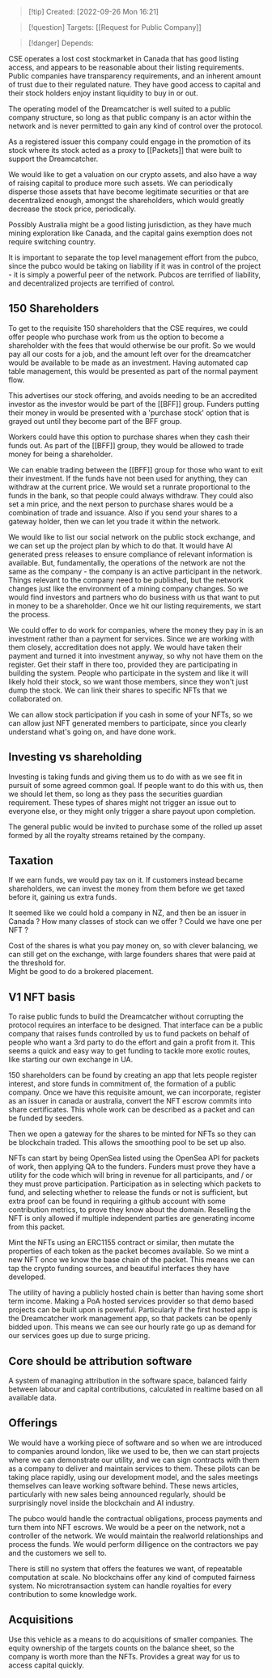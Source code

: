 
>[!tip] Created: [2022-09-26 Mon 16:21]

>[!question] Targets: [[Request for Public Company]]

>[!danger] Depends: 

CSE operates a lost cost stockmarket in Canada that has good listing access, and appears to be reasonable about their listing requirements.
Public companies have transparency requirements, and an inherent amount of trust due to their regulated nature.  They have good access to capital and their stock holders enjoy instant liquidity to buy in or out.

The operating model of the Dreamcatcher is well suited to a public company structure, so long as that public company is an actor within the network and is never permitted to gain any kind of control over the protocol.

As a registered issuer this company could engage in the promotion of its stock where its stock acted as a proxy to [[Packets]] that were built to support the Dreamcatcher. 

We would like to get a valuation on our crypto assets, and also have a way of raising capital to produce more such assets.  We can periodically disperse those assets that have become legitimate securities or that are decentralized enough, amongst the shareholders, which would greatly decrease the stock price, periodically.

Possibly Australia might be a good listing jurisdiction, as they have much mining exploration like Canada, and the capital gains exemption does not require switching country.

It is important to separate the top level management effort from the pubco, since the pubco would be taking on liability if it was in control of the project - it is simply a powerful peer of the network.  Pubcos are terrified of liability, and decentralized projects are terrified of control.

## 150 Shareholders

To get to the requisite 150 shareholders that the CSE requires, we could offer people who purchase work from us the option to become a shareholder with the fees that would otherwise be our profit.  So we would pay all our costs for a job, and the amount left over for the dreamcatcher would be available to be made as an investment.  Having automated cap table management, this would be presented as part of the normal payment flow.    

This advertises our stock offering, and avoids needing to be an accredited investor as the investor would be part of the [[BFF]] group.  Funders putting their money in would be presented with a 'purchase stock' option that is grayed out until they become part of the BFF group.  

Workers could have this option to purchase shares when they cash their funds out.  As part of the [[BFF]] group, they would be allowed to trade money for being a shareholder.

We can enable trading between the [[BFF]] group for those who want to exit their investment.  If the funds have not been used for anything, they can withdraw at the current price.  We would set a runrate proportional to the funds in the bank, so that people could always withdraw.  They could also set a min price, and the next person to purchase shares would be a combination of trade and issuance.  Also if you send your shares to a gateway holder, then we can let you trade it within the network.

We would like to list our social network on the public stock exchange, and we can set up the project plan by which to do that.  It would have AI generated press releases to ensure compliance of relevant information is available.  But, fundamentally, the operations of the network are not the same as the company - the company is an active participant in the network.  Things relevant to the company need to be published, but the network changes just like the environment of a mining company changes.  So we would find investors and partners who do business with us that want to put in money to be a shareholder.  Once we hit our listing requirements, we start the process.

We could offer to do work for companies, where the money they pay in is an investment rather than a payment for services.  Since we are working with them closely, accreditation does not apply.  We would have taken their payment and turned it into investment anyway, so why not have them on the register.  Get their staff in there too, provided they are participating in building the system.  People who participate in the system and like it will likely hold their stock, so we want those members, since they won't just dump the stock.  We can link their shares to specific NFTs that we collaborated on.

We can allow stock participation if you cash in some of your NFTs, so we can allow just NFT generated members to participate, since you clearly understand what's going on, and have done work.
## Investing vs shareholding
Investing is taking funds and giving them us to do with as we see fit in pursuit of some agreed common goal.  If people want to do this with us, then we should let them, so long as they pass the securities guardian requirement.  These types of shares might not trigger an issue out to everyone else, or they might only trigger a share payout upon completion.

The general public would be invited to purchase some of the rolled up asset formed by all the royalty streams retained by the company.

## Taxation

If we earn funds, we would pay tax on it.  If customers instead became shareholders, we can invest the money from them before we get taxed before it, gaining us extra funds.

It seemed like we could hold a company in NZ, and then be an issuer in Canada ?
How many classes of stock can we offer ?  Could we have one per NFT ?

Cost of the shares is what you pay money on, so with clever balancing, we can still get on the exchange, with large founders shares that were paid at the threshold for.  
Might be good to do a brokered placement.
## V1 NFT basis
To raise public funds to build the Dreamcatcher without corrupting the protocol requires an interface to be designed.  That interface can be a public company that raises funds controlled by us to fund packets on behalf of people who want a 3rd party to do the effort and gain a profit from it.  This seems a quick and easy way to get funding to tackle more exotic routes, like starting our own exchange in UA.

150 shareholders can be found by creating an app that lets people register interest, and store funds in commitment of, the formation of a public company.  Once we have this requisite amount, we can incorporate, register as an issuer in canada or australia, convert the NFT escrow commits into share certificates.
This whole work can be described as a packet and can be funded by seeders.

Then we open a gateway for the shares to be minted for NFTs so they can be blockchain traded.  This allows the smoothing pool to be set up also.

NFTs can start by being OpenSea listed using the OpenSea API for packets of work, then applying QA to the funders.  Funders must prove they have a utility for the code which will bring in revenue for all participants, and / or they must prove participation.  Participation as in selecting which packets to fund, and selecting whether to release the funds or not is sufficient, but extra proof can be found in requiring a github account with some contribution metrics, to prove they know about the domain.  Reselling the NFT is only allowed if multiple independent parties are generating income from this packet.

Mint the NFTs using an ERC1155 contract or similar, then mutate the properties of each token as the packet becomes available.  So we mint a new NFT once we know the base chain of the packet.  This means we can tap the crypto funding sources, and beautiful interfaces they have developed.

The utility of having a publicly hosted chain is better than having some short term income.  Making a PoA hosted services provider so that demo based projects can be built upon is powerful.  Particularly if the first hosted app is the Dreamcatcher work management app, so that packets can be openly bidded upon.  This means we can see our hourly rate go up as demand for our services goes up due to surge pricing.

## Core should be attribution software
A system of managing attribution in the software space, balanced fairly between labour and capital contributions, calculated in realtime based on all available data.
## Offerings
We would have a working piece of software and so when we are introduced to companies around london, like we used to be, then we can start projects where we can demonstrate our utility, and we can sign contracts with them as a company to deliver and maintain services to them.  These pilots can be taking place rapidly, using our development model, and the sales meetings themselves can leave working software behind.  These news articles, particularly with new sales being announced regularly, should be surprisingly novel inside the blockchain and AI industry.

The pubco would handle the contractual obligations, process payments and turn them into NFT escrows.  We would be a peer on the network, not a controller of the network.  We would maintain the realworld relationships and process the funds.  We would perform dilligence on the contractors we pay and the customers we sell to.

There is still no system that offers the features we want, of repeatable computation at scale.  No blockchains offer any kind of computed fairness system.  No microtransaction system can handle royalties for every contribution to some knowledge work.

## Acquisitions
Use this vehicle as a means to do acquisitions of smaller companies.  The equity ownership of the targets counts on the balance sheet, so the company is worth more than the NFTs.
Provides a great way for us to access capital quickly.